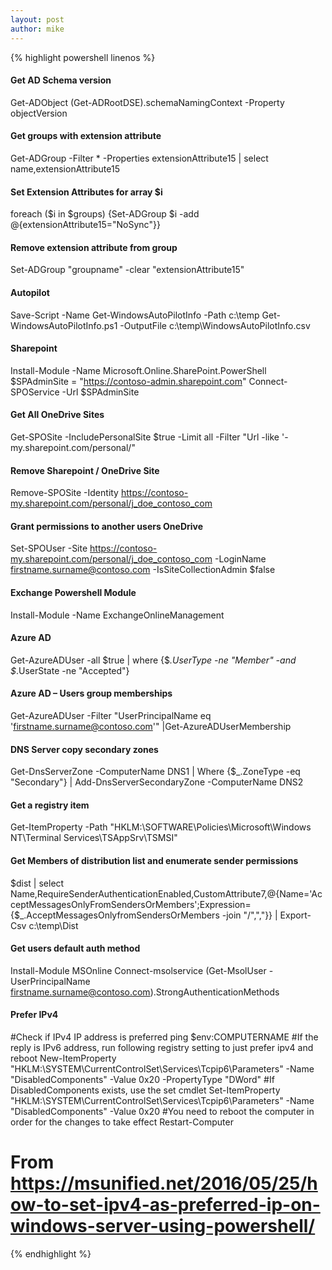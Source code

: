 ```yaml
---
layout: post
author: mike
---
```

{% highlight powershell linenos %}
#### Get AD Schema version 
Get-ADObject (Get-ADRootDSE).schemaNamingContext -Property objectVersion
#### Get groups with extension attribute
Get-ADGroup -Filter * -Properties extensionAttribute15 | select name,extensionAttribute15
#### Set Extension Attributes for array $i
foreach ($i in $groups) {Set-ADGroup $i -add @{extensionAttribute15="NoSync"}}
#### Remove extension attribute from group
Set-ADGroup "groupname" -clear "extensionAttribute15"
#### Autopilot
Save-Script -Name Get-WindowsAutoPilotInfo -Path c:\temp
Get-WindowsAutoPilotInfo.ps1 -OutputFile c:\temp\WindowsAutoPilotInfo.csv
#### Sharepoint
Install-Module -Name Microsoft.Online.SharePoint.PowerShell
$SPAdminSite = "https://contoso-admin.sharepoint.com"
Connect-SPOService -Url $SPAdminSite
#### Get All OneDrive Sites
Get-SPOSite -IncludePersonalSite $true -Limit all -Filter "Url -like '-my.sharepoint.com/personal/"
#### Remove Sharepoint / OneDrive Site
Remove-SPOSite -Identity https://contoso-my.sharepoint.com/personal/j_doe_contoso_com
#### Grant permissions to another users OneDrive
Set-SPOUser -Site https://contoso-my.sharepoint.com/personal/j_doe_contoso_com -LoginName firstname.surname@contoso.com -IsSiteCollectionAdmin $false
#### Exchange Powershell Module
Install-Module -Name ExchangeOnlineManagement 
#### Azure AD
Get-AzureADUser -all $true | where {$_.UserType -ne "Member" -and $_.UserState -ne "Accepted"}
#### Azure AD – Users group memberships
Get-AzureADUser -Filter "UserPrincipalName eq 'firstname.surname@contoso.com'" |Get-AzureADUserMembership
#### DNS Server copy secondary zones
Get-DnsServerZone -ComputerName DNS1 | Where {$_.ZoneType -eq "Secondary"} | Add-DnsServerSecondaryZone -ComputerName DNS2
#### Get a registry item
Get-ItemProperty -Path "HKLM:\SOFTWARE\Policies\Microsoft\Windows NT\Terminal Services\TSAppSrv\TSMSI"
#### Get Members of distribution list and enumerate sender permissions
$dist | select Name,RequireSenderAuthenticationEnabled,CustomAttribute7,@{Name='AcceptMessagesOnlyFromSendersOrMembers';Expression={$_.AcceptMessagesOnlyfromSendersOrMembers -join "/",","}} | Export-Csv c:\temp\Dist
#### Get users default auth method
Install-Module MSOnline
Connect-msolservice
(Get-MsolUser -UserPrincipalName firstname.surname@contoso.com).StrongAuthenticationMethods
#### Prefer IPv4
#Check if IPv4 IP address is preferred
ping $env:COMPUTERNAME
#If the reply is IPv6 address, run following registry setting to just prefer ipv4 and reboot
New-ItemProperty "HKLM:\SYSTEM\CurrentControlSet\Services\Tcpip6\Parameters\" -Name "DisabledComponents" -Value 0x20 -PropertyType "DWord"
#If DisabledComponents exists, use the set cmdlet
Set-ItemProperty "HKLM:\SYSTEM\CurrentControlSet\Services\Tcpip6\Parameters\" -Name "DisabledComponents" -Value 0x20
#You need to reboot the computer in order for the changes to take effect
Restart-Computer
# From <https://msunified.net/2016/05/25/how-to-set-ipv4-as-preferred-ip-on-windows-server-using-powershell/>
{% endhighlight %}
